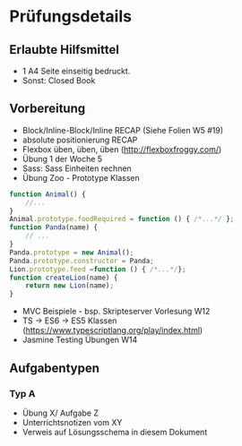 # Prüfungsdetails


## Erlaubte Hilfsmittel

* 1 A4 Seite einseitig bedruckt.
* Sonst: Closed Book

## Vorbereitung

* Block/Inline-Block/Inline RECAP (Siehe Folien W5 #19)
* absolute positionierung RECAP
* Flexbox üben, üben, üben (http://flexboxfroggy.com/)
* Übung 1 der Woche 5
* Sass: Sass Einheiten rechnen
* Übung Zoo - Prototype Klassen

```js
function Animal() {
    //...
}
Animal.prototype.foodRequired = function () { /*...*/ };
function Panda(name) {
    // ...
}
Panda.prototype = new Animal();
Panda.prototype.constructor = Panda;
Lion.prototype.feed =function () { /*...*/};
function createLion(name) {
    return new Lion(name);
}
```

* MVC Beispiele - bsp. Skripteserver Vorlesung W12
* TS -> ES6 -> ES5 Klassen (https://www.typescriptlang.org/play/index.html)
* Jasmine Testing Übungen W14

## Aufgabentypen
### Typ A

* Übung X/ Aufgabe Z
* Unterrichtsnotizen vom XY
* Verweis auf Lösungsschema in diesem Dokument
